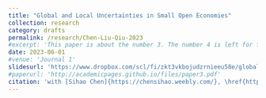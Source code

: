 ```yaml
---
title: "Global and Local Uncertainties in Small Open Economies"
collection: research
category: drafts
permalink: /research/Chen-Liu-Qiu-2023
#excerpt: 'This paper is about the number 3. The number 4 is left for future work.'
date: 2023-06-01
#venue: 'Journal 1'
slidesurl: 'https://www.dropbox.com/scl/fi/zkt3vkbojudzrnieeu58e/global_and_local_uncertainty_IU.pdf?rlkey=avpb7q9muhe31xaxfxv9omz8b\&dl=0'
#paperurl: 'http://academicpages.github.io/files/paper3.pdf'
citation: 'with [Sihao Chen]{https://chensihao.weebly.com/}, \href{https://sites.google.com/view/shiqiu}{Shi Qiu}. Presentation: NASM 2024*, IAAE 2024'
---
```

